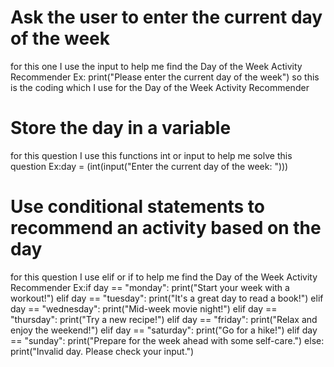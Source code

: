 # Ask the user to enter the current day of the week
for this one I use the input to help me find the Day of the Week Activity Recommender
Ex: print("Please enter the current day of the week")
so this is the coding which I use for  the Day of the Week Activity Recommender

# Store the day in a variable
for this question I use this functions int or input to help me solve this question
Ex:day = (int(input("Enter the current day of the week: ")))

# Use conditional statements to recommend an activity based on the day
for this question I use elif or if to help me find the Day of the Week Activity Recommender
Ex:if day == "monday":
    print("Start your week with a workout!")
elif day == "tuesday":
    print("It's a great day to read a book!")
elif day == "wednesday":
    print("Mid-week movie night!")
elif day == "thursday":
    print("Try a new recipe!")
elif day == "friday":
    print("Relax and enjoy the weekend!")
elif day == "saturday":
    print("Go for a hike!")
elif day == "sunday":
    print("Prepare for the week ahead with some self-care.")
else:
    print("Invalid day. Please check your input.")





